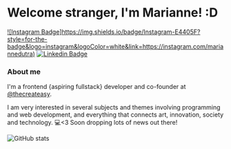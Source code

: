 # Welcome stranger, I'm Marianne! :D
[![Instagram Badge]https://img.shields.io/badge/Instagram-E4405F?style=for-the-badge&logo=instagram&logoColor=white&link=https://instagram.com/mariannedutra)](https://instagram.com/mariannedutra)
[![Linkedin Badge](https://img.shields.io/badge/-LinkedIn-blue?style=flat-square&logo=Linkedin&logoColor=white&link=https://www.linkedin.com/in/marianne-dutra-0086801a1/)](https://www.linkedin.com/in/marianne-dutra-0086801a1/)


### About me
I'm a frontend {aspiring fullstack} developer and co-founder at [@thecreateasy](https://www.createasy.com.br/).

I am very interested in several subjects and themes involving programming and web development, and everything that connects art, innovation, society and technology.
💻<3
Soon dropping lots of news out there!

![GitHub stats](https://github-readme-stats.vercel.app/api?username=mariannedutra&show_icons=true&theme=dracula)
